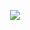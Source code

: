 <p align="center">
<a href="https://https://projetoportifolio.vercel.app/" target="_blank"><img src="https://user-images.githubusercontent.com/90918439/174349674-b7a1560a-ad19-407f-8273-07b235b11087.png" width:"700"></a>
